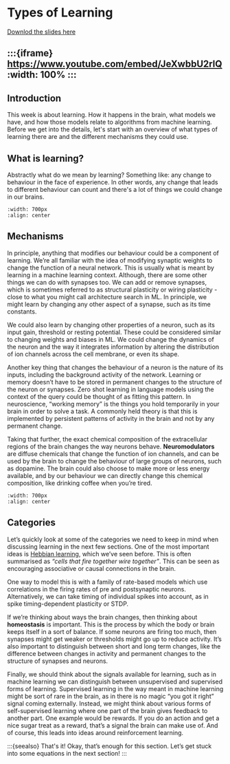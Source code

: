 # Types of Learning

[Downlod the slides here](W4-V0-types-of-learning.pptx)

:::{iframe} https://www.youtube.com/embed/JeXwbbU2rlQ
:width: 100%
:::
---

## Introduction

This week is about learning. How it happens in the brain, what models we have, and how those models relate to algorithms from machine learning. Before we get into the details, let's start with an overview of what types of learning there are and the different mechanisms they could use.

## What is learning?

Abstractly what do we mean by learning? Something like: any change to behaviour in the face of experience. In other words, any change that leads to different behaviour can count and there's a lot of things we could change in our brains.

```{figure} learningPicture1.png
:width: 700px
:align: center
```

## Mechanisms

In principle, anything that modifies our behaviour could be a component of learning. We’re all familiar with the idea of modifying synaptic weights to change the function of a neural network. This is usually what is meant by learning in a machine learning context.
Although, there are some other things we can do with synapses too. We can add or remove synapses, which is sometimes referred to as structural plasticity or wiring plasticity - close to what you might call architecture search in ML.
In principle, we might learn by changing any other aspect of a synapse, such as its time constants.

We could also learn by changing other properties of a neuron, such as its input gain, threshold or resting potential. These could be considered similar to changing weights and biases in ML. We could change the dynamics of the neuron and the way it integrates information by altering the distribution of ion channels across the cell membrane, or even its shape.

Another key thing that changes the behaviour of a neuron is the nature of its inputs, including the background activity of the network. Learning or memory doesn’t have to be stored in permanent changes to the structure of the neuron or synapses. Zero shot learning in language models using the context of the query could be thought of as fitting this pattern. In neuroscience, “working memory” is the things you hold temporarily in your brain in order to solve a task. A commonly held theory is that this is implemented by persistent patterns of activity in the brain and not by any permanent change.

Taking that further, the exact chemical composition of the extracellular regions of the brain changes the way neurons behave. **Neuromodulators** are diffuse chemicals that change the function of ion channels, and can be used by the brain to change the behaviour of large groups of neurons, such as dopamine. The brain could also choose to make more or less energy available, and by our behaviour we can directly change this chemical composition, like drinking coffee when you’re tired.

```{figure} learningPicture2.png
:width: 700px
:align: center
```

## Categories

Let’s quickly look at some of the categories we need to keep in mind when discussing learning in the next few sections.
One of the most important ideas is [Hebbian learning](hebbian), which we’ve seen before.
This is often summarised as _“cells that fire together wire together”_. This can be seen as encouraging associative or causal connections in the brain.

One way to model this is with a family of rate-based models which use correlations in the firing rates of pre and postsynaptic neurons.
Alternatively, we can take timing of individual spikes into account, as in spike timing-dependent plasticity or STDP.

If we’re thinking about ways the brain changes, then thinking about **homeostasis** is important. This is the process by which the body or brain keeps itself in a sort of balance. If some neurons are firing too much, then synapses might get weaker or thresholds might go up to reduce activity.
It’s also important to distinguish between short and long term changes, like the difference between changes in activity and permanent changes to the structure of synapses and neurons.

Finally, we should think about the signals available for learning, such as in machine learning we can distinguish between unsupervised and supervised forms of learning.
Supervised learning in the way meant in machine learning might be sort of rare in the brain, as in there is no magic “you got it right” signal coming externally. Instead, we might think about various forms of self-supervised learning where one part of the brain gives feedback to another part.
One example would be rewards. If you do an action and get a nice sugar treat as a reward, that’s a signal the brain can make use of.
And of course, this leads into ideas around reinforcement learning.

:::{seealso} That's it!
Okay, that’s enough for this section. Let’s get stuck into some equations in the next section!
:::

